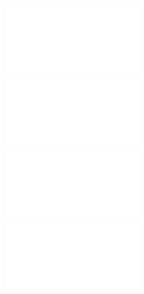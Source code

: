 ![@](steps/_.d8abf11b.md)

![@](steps/file.6e34a5a3.md)

![@](steps/prompt.eba74938.md)

![@](steps/response.6d76b65d.md)